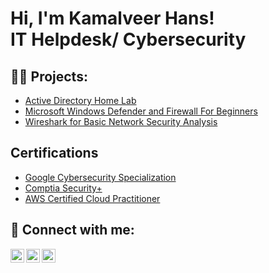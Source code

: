 <h1>Hi, I'm Kamalveer Hans! <br/><a>IT Helpdesk/ Cybersecurity</a>

<h2>👨‍💻 Projects:</h2>

- [Active Directory Home Lab](https://github.com/kamalveerhans/ActiveDirectoryLab/blob/main/README.md)
- [Microsoft Windows Defender and Firewall For Beginners](https://www.coursera.org/account/accomplishments/verify/PQ4DFEJAZ84B)
- [Wireshark for Basic Network Security Analysis](https://www.coursera.org/account/accomplishments/verify/JLNM84LWLH7Z)

<h2>Certifications</h2>

- [Google Cybersecurity Specialization](https://www.coursera.org/account/accomplishments/specialization/YFETUU5MXQQ5)
- [Comptia Security+](https://www.credly.com/badges/f18465a8-b43d-45cc-85b9-a8aa5939e594/linked_in_profile)
- [AWS Certified Cloud Practitioner](https://www.credly.com/badges/fa38db9c-6631-4b81-b3d7-01bc8c01fddb/linked_in_profile)

<h2> 🤳 Connect with me:</h2>

[<img align="left" alt="JoshMadakor | Twitter" width="22px" src="https://cdn.jsdelivr.net/npm/simple-icons@v3/icons/twitter.svg" />][twitter]
[<img align="left" alt="JoshMadakor | LinkedIn" width="22px" src="https://cdn.jsdelivr.net/npm/simple-icons@v3/icons/linkedin.svg" />][linkedin]
[<img align="left" alt="JoshMadakor | Instagram" width="22px" src="https://cdn.jsdelivr.net/npm/simple-icons@v3/icons/instagram.svg" />][instagram]

[twitter]: https://twitter.com/kamalveerhans
[instagram]: https://www.instagram.com/kamalveerhans/
[linkedin]: https://www.linkedin.com/in/kamalveer-hans-84ab92246/

<!--
**joshmadakor1/joshmadakor1** is a ✨ _special_ ✨ repository because its `README.md` (this file) appears on your GitHub profile.

Here are some ideas to get you started:

- 🔭 I’m currently working on ...
- 🌱 I’m currently learning ...
- 👯 I’m looking to collaborate on ...
- 🤔 I’m looking for help with ...
- 💬 Ask me about ...
- 📫 How to reach me: ...
- 😄 Pronouns: ...
- ⚡ Fun fact: ...
-->

